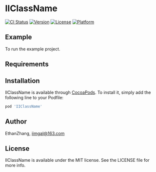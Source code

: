 # IIClassName

[![CI Status](https://img.shields.io/travis/EthanZhang/IIClassName.svg?style=flat)](https://travis-ci.org/EthanZhang/IIClassName)
[![Version](https://img.shields.io/cocoapods/v/IIClassName.svg?style=flat)](https://cocoapods.org/pods/IIClassName)
[![License](https://img.shields.io/cocoapods/l/IIClassName.svg?style=flat)](https://cocoapods.org/pods/IIClassName)
[![Platform](https://img.shields.io/cocoapods/p/IIClassName.svg?style=flat)](https://cocoapods.org/pods/IIClassName)

## Example

To run the example project.

## Requirements

## Installation

IIClassName is available through [CocoaPods](https://cocoapods.org). To install
it, simply add the following line to your Podfile:

```ruby
pod 'IIClassName'
```

## Author

EthanZhang, iimgal@163.com

## License

IIClassName is available under the MIT license. See the LICENSE file for more info.

